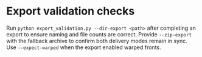 # Export validation checks

Run `python export_validation.py --dir-export <path>` after completing an export to
ensure naming and file counts are correct. Provide `--zip-export` with the fallback
archive to confirm both delivery modes remain in sync. Use `--expect-warped` when the
export enabled warped fronts.